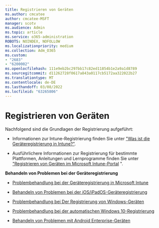 ```yaml
---
title: Registrieren von Geräten
ms.author: cmcatee
author: cmcatee-MSFT
manager: scotv
ms.audience: Admin
ms.topic: article
ms.service: o365-administration
ROBOTS: NOINDEX, NOFOLLOW
ms.localizationpriority: medium
ms.collection: Adm_O365
ms.custom:
- "2683"
- "6200002"
ms.openlocfilehash: 111e9eb2bc297bb17c82ed11854b1e2a9a1d8789
ms.sourcegitcommit: d11262728f0617a843a0117cb5172aa322022b27
ms.translationtype: MT
ms.contentlocale: de-DE
ms.lasthandoff: 03/08/2022
ms.locfileid: "63265806"
---
```

# <a name="how-to-enroll-devices"></a>Registrieren von Geräten

Nachfolgend sind die Grundlagen der Registrierung aufgeführt:

- Informationen zur Intune-Registrierung finden Sie unter ["Was ist die Geräteregistrierung in Intune?"](https://docs.microsoft.com/mem/intune/enrollment/device-enrollment).

- Ausführlichere Informationen zur Registrierung für bestimmte Plattformen, Anleitungen und Lernprogramme finden Sie unter ["Registrieren von Geräten im Microsoft Intune-Portal](https://docs.microsoft.com/mem/intune/enrollment/) ".

**Behandeln von Problemen bei der Geräteregistrierung**

- [Problembehandlung bei der Geräteregistrierung in Microsoft Intune](https://docs.microsoft.com/mem/intune/enrollment/troubleshoot-device-enrollment-in-intune)

- [Behandeln von Problemen bei der iOS/iPadOS-Geräteregistrierung](https://docs.microsoft.com/mem/intune/enrollment/troubleshoot-ios-enrollment-errors)

- [Problembehandlung bei Der Registrierung von Windows-Geräten](https://docs.microsoft.com/mem/intune/enrollment/troubleshoot-windows-enrollment-errors)

- [Problembehandlung bei der automatischen Windows 10-Registrierung](https://docs.microsoft.com/mem/intune/enrollment/troubleshoot-windows-auto-enrollment)

- [Behandeln von Problemen mit Android Enterprise-Geräten](https://docs.microsoft.com/mem/intune/enrollment/troubleshoot-android-enrollment)


